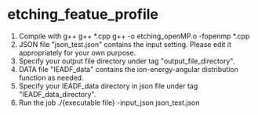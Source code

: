 # etching_featue_profile
1. Compile with g++
   g++ *.cpp
   g++ -o etching_openMP.o -fopenmp *.cpp
2. JSON file "json_test.json" contains the input setting. Please edit it appropriately for your own purpose.
3. Specify your output file directory under tag "output_file_directory".
4. DATA file "IEADF_data" contains the ion-energy-angular distribution function as needed.
5. Specify your IEADF_data directory in json file under tag "IEADF_data_directory".
6. Run the job
   ./{executable file} -input_json json_test.json
